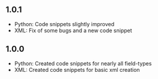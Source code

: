 ## 1.0.1
+ Python: Code snippets slightly improved
+ XML: Fix of some bugs and a new code snippet

## 1.0.0
+ Python: Created code snippets for nearly all field-types
+ XML: Created code snippets for basic xml creation